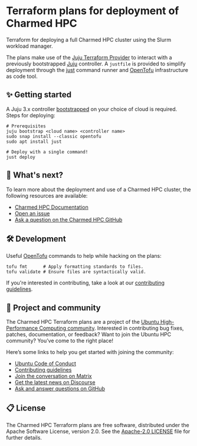 # Terraform plans for deployment of Charmed HPC

Terraform for deploying a full Charmed HPC cluster using the Slurm workload manager.

The plans make use of the [Juju Terraform Provider](https://github.com/juju/terraform-provider-juju) to interact with a previously bootstrapped [Juju](https://juju.is) controller. A `justfile` is provided to simplify deployment through the [just](https://github.com/casey/just) command runner and [OpenTofu](https://opentofu.org/) infrastructure as code tool.

## ✨ Getting started

A Juju 3.x controller [bootstrapped](https://juju.is/docs/juju/bootstrapping) on your choice of cloud is required. Steps for deploying:

```shell
# Prerequisites
juju bootstrap <cloud name> <controller name>
sudo snap install --classic opentofu
sudo apt install just

# Deploy with a single command!
just deploy
```

## 🤔 What's next?

To learn more about the deployment and use of a Charmed HPC cluster, the following resources are available:

* [Charmed HPC Documentation](https://canonical-charmed-hpc.readthedocs-hosted.com/en/latest)
* [Open an issue](https://github.com/charmed-hpc/charmed-hpc-terraform/issues/new?title=ISSUE+TITLE&body=*Please+describe+your+issue*)
* [Ask a question on the Charmed HPC GitHub](https://github.com/orgs/charmed-hpc/discussions/categories/q-a)

## 🛠️ Development

Useful [OpenTofu](https://opentofu.org/) commands to help while hacking on the plans:

```shell
tofu fmt      # Apply formatting standards to files.
tofu validate # Ensure files are syntactically valid.
```

If you're interested in contributing, take a look at our [contributing guidelines](./CONTRIBUTING.md).

## 🤝 Project and community

The Charmed HPC Terraform plans are a project of the [Ubuntu High-Performance Computing community](https://ubuntu.com/community/governance/teams/hpc). Interested in contributing bug fixes, patches, documentation, or feedback? Want to join the Ubuntu HPC community? You’ve come to the right place!

Here’s some links to help you get started with joining the community:

* [Ubuntu Code of Conduct](https://ubuntu.com/community/ethos/code-of-conduct)
* [Contributing guidelines](./CONTRIBUTING.md)
* [Join the conversation on Matrix](https://matrix.to/#/#hpc:ubuntu.com)
* [Get the latest news on Discourse](https://discourse.ubuntu.com/c/hpc/151)
* [Ask and answer questions on GitHub](https://github.com/orgs/charmed-hpc/discussions/categories/q-a)

## 📋 License

The Charmed HPC Terraform plans are free software, distributed under the Apache Software License, version 2.0.
See the [Apache-2.0 LICENSE](./LICENSE) file for further details.
